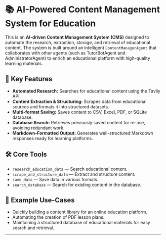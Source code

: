 # 📚 AI-Powered Content Management System for Education

This is an **AI-driven Content Management System (CMS)** designed to automate the research, extraction, storage, and retrieval of educational content. The system is built around an intelligent `ContentManagerAgent` that collaborates with other agents (such as TutorBotAgent and AdministratorAgent) to enrich an educational platform with high-quality learning materials.

## 🚀 Key Features
- **Automated Research:** Searches for educational content using the Tavily API.
- **Content Extraction & Structuring:** Scrapes data from educational sources and formats it into structured datasets.
- **Multi-format Saving:** Saves content to CSV, Excel, PDF, or SQLite database.
- **Database Search:** Retrieves previously saved content for re-use, avoiding redundant work.
- **Markdown-Formatted Output:** Generates well-structured Markdown responses ready for learning platforms.

## 🛠️ Core Tools
- `research_education_data` — Search educational content.
- `scrape_and_structure_data` — Extract and structure content.
- `save_data` — Save data in various formats.
- `search_database` — Search for existing content in the database.


## 🔗 Example Use-Cases
- Quickly building a content library for an online education platform.
- Automating the creation of PDF lesson plans.
- Maintaining a structured database of educational materials for easy search and retrieval.

---
